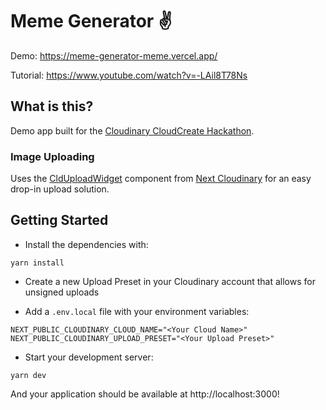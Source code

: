 # Meme Generator ✌️

Demo: <https://meme-generator-meme.vercel.app/>

Tutorial: <https://www.youtube.com/watch?v=-LAil8T78Ns>

## What is this?

Demo app built for the [Cloudinary CloudCreate Hackathon](https://cloudinary.com/blog/cloudinary-cloudcreate-tech-products-hackathon).


### Image Uploading

Uses the [CldUploadWidget](https://next-cloudinary.spacejelly.dev/components/clduploadwidget/examples) component from [Next Cloudinary](https://next-cloudinary.spacejelly.dev/) for an easy drop-in upload solution.

## Getting Started

* Install the dependencies with:

```
yarn install
```

* Create a new Upload Preset in your Cloudinary account that allows for unsigned uploads

* Add a `.env.local` file with your environment variables:

```
NEXT_PUBLIC_CLOUDINARY_CLOUD_NAME="<Your Cloud Name>"
NEXT_PUBLIC_CLOUDINARY_UPLOAD_PRESET="<Your Upload Preset>"
```

* Start your development server:

```
yarn dev
```

And your application should be available at http://localhost:3000!
